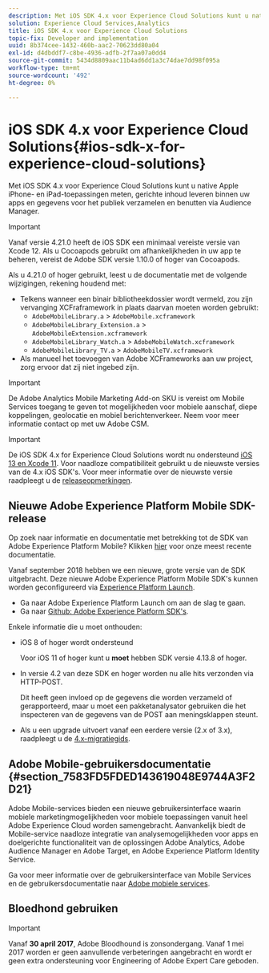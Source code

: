 ```yaml
---
description: Met iOS SDK 4.x voor Experience Cloud Solutions kunt u native Apple iPhone- en iPad-toepassingen meten, gerichte inhoud leveren binnen uw apps en gegevens voor het publiek verzamelen en benutten via Audience Manager.
solution: Experience Cloud Services,Analytics
title: iOS SDK 4.x voor Experience Cloud Solutions
topic-fix: Developer and implementation
uuid: 8b374cee-1432-460b-aac2-70623dd80a04
exl-id: d4dbddf7-c8be-4936-adfb-2f7aa07a0dd4
source-git-commit: 5434d8809aac11b4ad6dd1a3c74dae7dd98f095a
workflow-type: tm+mt
source-wordcount: '492'
ht-degree: 0%

---
```


# iOS SDK 4.x voor Experience Cloud Solutions{#ios-sdk-x-for-experience-cloud-solutions}

Met iOS SDK 4.x voor Experience Cloud Solutions kunt u native Apple iPhone- en iPad-toepassingen meten, gerichte inhoud leveren binnen uw apps en gegevens voor het publiek verzamelen en benutten via Audience Manager.

>[!IMPORTANT]
>
>Vanaf versie 4.21.0 heeft de iOS SDK een minimaal vereiste versie van Xcode 12. Als u Cocoapods gebruikt om afhankelijkheden in uw app te beheren, vereist de Adobe SDK versie 1.10.0 of hoger van Cocoapods.

Als u 4.21.0 of hoger gebruikt, leest u de documentatie met de volgende wijzigingen, rekening houdend met:

* Telkens wanneer een binair bibliotheekdossier wordt vermeld, zou zijn vervanging XCFraframework in plaats daarvan moeten worden gebruikt:
   * `AdobeMobileLibrary.a` > `AdobeMobile.xcframework`
   * `AdobeMobileLibrary_Extension.a` > `AdobeMobileExtension.xcframework`
   * `AdobeMobileLibrary_Watch.a` > `AdobeMobileWatch.xcframework`
   * `AdobeMobileLibrary_TV.a` > `AdobeMobileTV.xcframework`
* Als manueel het toevoegen van Adobe XCFrameworks aan uw project, zorg ervoor dat zij niet ingebed zijn.

>[!IMPORTANT]
>
>De Adobe Analytics Mobile Marketing Add-on SKU is vereist om Mobile Services toegang te geven tot mogelijkheden voor mobiele aanschaf, diepe koppelingen, geolocatie en mobiel berichtenverkeer. Neem voor meer informatie contact op met uw Adobe CSM.

>[!IMPORTANT]
>
>De iOS SDK 4.x for Experience Cloud Solutions wordt nu ondersteund [iOS 13 en Xcode 11](https://developer.apple.com/ios/). Voor naadloze compatibiliteit gebruikt u de nieuwste versies van de 4.x iOS SDK&#39;s. Voor meer informatie over de nieuwste versie raadpleegt u de [releaseopmerkingen](/help/ios/rel-notes.md).

## Nieuwe Adobe Experience Platform Mobile SDK-release

Op zoek naar informatie en documentatie met betrekking tot de SDK van Adobe Experience Platform Mobile? Klikken [hier](https://aep-sdks.gitbook.io/docs/) voor onze meest recente documentatie.

Vanaf september 2018 hebben we een nieuwe, grote versie van de SDK uitgebracht. Deze nieuwe Adobe Experience Platform Mobile SDK&#39;s kunnen worden geconfigureerd via [Experience Platform Launch](https://www.adobe.com/experience-platform/launch.html).

* Ga naar Adobe Experience Platform Launch om aan de slag te gaan.
* Ga naar [Github: Adobe Experience Platform SDK&#39;s](https://github.com/Adobe-Marketing-Cloud/acp-sdks).

Enkele informatie die u moet onthouden:

* iOS 8 of hoger wordt ondersteund

   Voor iOS 11 of hoger kunt u **moet** hebben SDK versie 4.13.8 of hoger.

* In versie 4.2 van deze SDK en hoger worden nu alle hits verzonden via HTTP-POST.

   Dit heeft geen invloed op de gegevens die worden verzameld of gerapporteerd, maar u moet een pakketanalysator gebruiken die het inspecteren van de gegevens van de POST aan meningsklappen steunt.

* Als u een upgrade uitvoert vanaf een eerdere versie (2.x of 3.x), raadpleegt u de [4.x-migratiegids](/help/ios/getting-started/migration-v3.md).

## Adobe Mobile-gebruikersdocumentatie {#section_7583FD5FDED143619048E9744A3F2D21}

Adobe Mobile-services bieden een nieuwe gebruikersinterface waarin mobiele marketingmogelijkheden voor mobiele toepassingen vanuit heel Adobe Experience Cloud worden samengebracht. Aanvankelijk biedt de Mobile-service naadloze integratie van analysemogelijkheden voor apps en doelgerichte functionaliteit van de oplossingen Adobe Analytics, Adobe Audience Manager en Adobe Target, en Adobe Experience Platform Identity Service.

Ga voor meer informatie over de gebruikersinterface van Mobile Services en de gebruikersdocumentatie naar [Adobe mobiele services](/help/using/home.md).

## Bloedhond gebruiken

>[!IMPORTANT]
>
>Vanaf **30 april 2017**, Adobe Bloodhound is zonsondergang. Vanaf 1 mei 2017 worden er geen aanvullende verbeteringen aangebracht en wordt er geen extra ondersteuning voor Engineering of Adobe Expert Care geboden.
